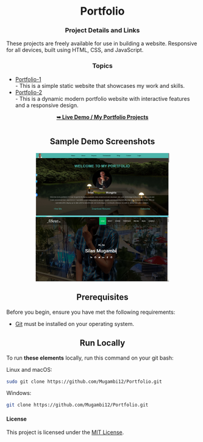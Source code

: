<h1 align="center">Portfolio</h1>

<div align="center">
  <h3 align="center">Project Details and Links</h3>

  <p align="left">These projects are freely available for use in building a website. Responsive for all devices, built using HTML, CSS, and JavaScript.</p>

  <h3 align="center">Topics</h3>

  <ul align="left">
    <li><a href="Portfolio-1/index.html">Portfolio-1</a></li>
    - This is a simple static website that showcases my work and skills.
    <li><a href="Portfolio-2/index.html">Portfolio-2</a></li>
    - This is a dynamic modern portfolio website with interactive features and a responsive design.
  </ul>


  <a href="https://mugambi12.github.io/Portfolio"><strong>➥ Live Demo / My Portfolio Projects</strong></a>

</div>

<div style="display: flex; justify-content: center; align-items: center; align-items: center; flex-wrap: wrap;">
  <h2 align="center">Sample Demo Screenshots</h2>

  <img src="images/Portfolio-1.png" alt="Portfolio-1 Demo" title="Desktop Demo" width="350px">
  <img src="images/Portfolio-2.png" alt="Portfolio-2" title="Desktop Demo" width="350px">
</div>

<h2 align="center">Prerequisites</h2>

Before you begin, ensure you have met the following requirements:

* [Git](https://git-scm.com/downloads "Download Git") must be installed on your operating system.

<h2 align="center">Run Locally</h2>

To run **these elements** locally, run this command on your git bash:

Linux and macOS:

```bash
sudo git clone https://github.com/Mugambi12/Portfolio.git
```

Windows:

```bash
git clone https://github.com/Mugambi12/Portfolio.git
```

#### License

This project is licensed under the [MIT License](https://choosealicense.com/licenses/mit/).
